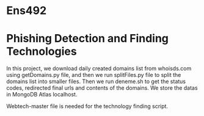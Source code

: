 # Ens492
# Phishing Detection and Finding Technologies

In this project, we download daily created domains list from whoisds.com using getDomains.py file, and then we run splitFiles.py file to split the domains list into smaller files.
Then we run deneme.sh to get the status codes, redirected final urls and contents of the domains. We store the datas in MongoDB Atlas localhost.


Webtech-master file is needed for the technology finding script.
